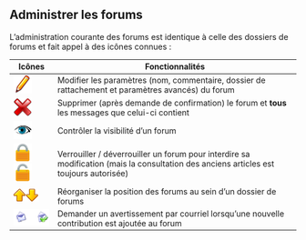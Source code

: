 ## Administrer les forums
L’administration courante des forums est identique à celle des dossiers de forums et fait appel à des icônes connues :

| Icônes | Fonctionnalités |
| --- | --- |
| <img width="32px" src="../assets/image86.svg"> | Modifier les paramètres (nom, commentaire, dossier de rattachement et paramètres avancés) du forum |
| <img width="32px" src="../assets/image87.svg"> | Supprimer (après demande de confirmation) le forum et **tous** les messages que celui-ci contient |
| ![](../assets/image88.png) | Contrôler la visibilité d’un forum |
| <img width="32px" src="../assets/image89.svg"><img width="32px" src="../assets/image90.svg"> | Verrouiller / déverrouiller un forum pour interdire sa modification (mais la consultation des anciens articles est toujours autorisée) |
| ![](../assets/image91.png)![](../assets/image92.png) | Réorganiser la position des forums au sein d’un dossier de forums |
| ![](../assets/image93.png) | Demander un avertissement par courriel lorsqu’une nouvelle contribution est ajoutée au forum |
